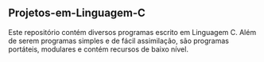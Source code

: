## Projetos-em-Linguagem-C

Este repositório contém diversos programas escrito em Linguagem C. Além de serem programas simples e de fácil assimilação, são programas portáteis, modulares e contém recursos de baixo nível.
